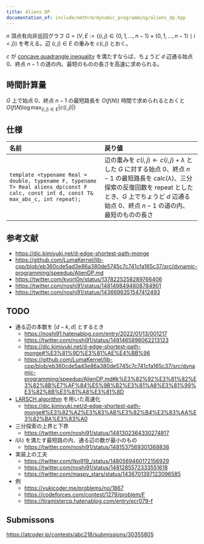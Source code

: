 ```yaml
---
title: Aliens DP
documentation_of: include/emthrm/dynamic_programming/aliens_dp.hpp
---
```


$n$ 頂点有向非巡回グラフ $G = (V, E \mathrel{:=} \lbrace (i, j) \in \lbrace 0, 1, \ldots, n - 1 \rbrace \times \lbrace 0, 1, \ldots, n - 1 \rbrace \mid i < j \rbrace)$ を考える。辺 $(i, j) \in E$ の重みを $c(i, j)$ とおく。

$c$ が [concave quadrangle inequality](./knuth_yao_speedup.md) を満たすならば、ちょうど $d$ 辺通る始点 $0$、終点 $n - 1$ の道の内、最短のものの長さを高速に求められる。


## 時間計算量

$G$ 上で始点 $0$、終点 $n - 1$ の最短路長を $O(f(N))$ 時間で求められるとおくと $O(f(N) \log{\max_{(i, j) \in E} \lvert c(i, j)} \rvert)$


## 仕様

|名前|戻り値|
|:--|:--|
|`template <typename Real = double, typename F, typename T> Real aliens_dp(const F calc, const int d, const T& max_abs_c, int repeat);`|辺の重みを $c(i, j) \gets c(i, j) + \lambda$ とした $G$ に対する始点 $0$、終点 $n - 1$ の最短路長を $\mathrm{calc}(\lambda)$、三分探索の反復回数を $\mathrm{repeat}$ としたとき、$G$ 上でちょうど $d$ 辺通る始点 $0$、終点 $n - 1$ の道の内、最短のものの長さ|


## 参考文献

- https://dic.kimiyuki.net/d-edge-shortest-path-monge
- https://github.com/LumaKernel/lib-cpp/blob/eb360cde5ad3e86a380de5745c7c741cfa165c37/src/dynamic-programming/speedup/AlienDP.md
- https://twitter.com/kyort0n/status/1378225258289766406
- https://twitter.com/noshi91/status/1481498494808784901
- https://twitter.com/noshi91/status/1436696351547412493


## TODO

- 通る辺の本数を $\lbrack d - k, d \rbrack$ とするとき
  - https://noshi91.hatenablog.com/entry/2022/01/13/001217
  - https://twitter.com/noshi91/status/1481465898062213123
  - https://dic.kimiyuki.net/d-edge-shortest-path-monge#%E3%81%9D%E3%81%AE%E4%BB%96
  - https://github.com/LumaKernel/lib-cpp/blob/eb360cde5ad3e86a380de5745c7c741cfa165c37/src/dynamic-programming/speedup/AlienDP.md#k%E3%82%92%E3%81%82%E3%82%8B%E7%AF%84%E5%9B%B2%E3%81%A8%E3%81%99%E3%82%8B%E3%81%A8%E3%81%8D
- [LARSCH algorithm](./knuth_yao_speedup.md) を用いた高速化
  - https://dic.kimiyuki.net/d-edge-shortest-path-monge#%E3%82%A2%E3%83%AB%E3%82%B4%E3%83%AA%E3%82%BA%E3%83%A0
- 三分探索の上界と下界
  - https://twitter.com/noshi91/status/1481302364330274817
- $l(\lambda)$ を満たす最短路の内、通る辺の数が最小のもの
  - https://twitter.com/noshi91/status/1481537569301368836
- 実装上の工夫
  - https://twitter.com/tko919_/status/1480569460172156929
  - https://twitter.com/noshi91/status/1481285572333551618
  - https://twitter.com/maspy_stars/status/1436701397123096585
- 例
  - https://yukicoder.me/problems/no/1867
  - https://codeforces.com/contest/1279/problem/F
  - https://tiramistercp.hatenablog.com/entry/ecr079-f


## Submissons

https://atcoder.jp/contests/abc218/submissions/30355805
